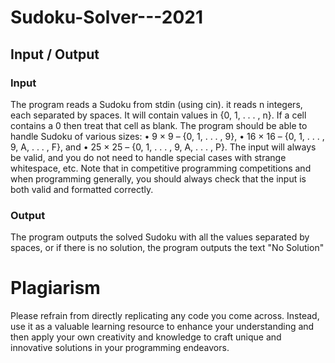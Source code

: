 # Sudoku-Solver---2021
## Input / Output
### Input
The program reads a Sudoku from stdin (using cin). it reads n integers, each separated by
spaces. It will contain values in {0, 1, . . . , n}. If a cell contains a 0 then treat that cell as blank. The program
should be able to handle Sudoku of various sizes:
• 9 × 9 – {0, 1, . . . , 9},
• 16 × 16 – {0, 1, . . . , 9, A, . . . , F}, and
• 25 × 25 – {0, 1, . . . , 9, A, . . . , P}.
The input will always be valid, and you do not need to handle special cases with strange whitespace, etc.
Note that in competitive programming competitions and when programming generally, you should always
check that the input is both valid and formatted correctly.
### Output
The program outputs the solved Sudoku with all the values separated by spaces, or if there is no solution,
the program outputs the text "No Solution"

# Plagiarism
Please refrain from directly replicating any code you come across. 
Instead, use it as a valuable learning resource to enhance your understanding 
and then apply your own creativity and knowledge to craft unique and innovative solutions in your programming endeavors.
